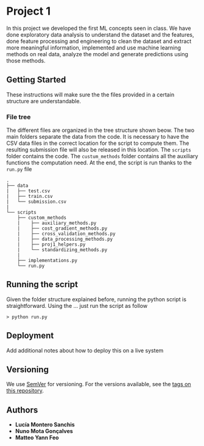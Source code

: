# Project 1

In this project we developed the first ML concepts seen in class. We have done exploratory data analysis to understand the dataset and the
features, done feature processing and engineering to clean the dataset and extract more meaningful information,
implemented and use machine learning methods on real data, analyze the model and generate predictions using
those methods.

## Getting Started

These instructions will make sure the the files provided in a certain structure are understandable.

### File tree

The different files are organized in the tree structure shown beow. The two main folders separate the data from the code. It is necessary to have the CSV data files in the correct location for the script to compute them. The resulting submission file will also be released in this location.
The `scripts` folder contains the code. The `custum_methods` folder contains all the auxiliary functions the computation need.
At the end, the script is run thanks to the `run.py` file

```
.
├── data
|   ├── test.csv
|   ├── train.csv
|   └── submission.csv
|
└── scripts
    ├── custom_methods
    |    ├── auxiliary_methods.py
    |    ├── cost_gradient_methods.py
    |    ├── cross_validation_methods.py
    |    ├── data_processing_methods.py
    |    ├── proj1_helpers.py
    |    └── standardizing_methods.py
    |
    ├── implementations.py
    └── run.py
```

## Running the script

Given the folder structure explained before, running the python script is straightforward. Using the ... just run the script as follow

```
> python run.py
```

## Deployment

Add additional notes about how to deploy this on a live system

## Versioning

We use [SemVer](http://semver.org/) for versioning. For the versions available, see the [tags on this repository](https://github.com/your/project/tags). 

## Authors

* **Lucía Montero Sanchis**
* **Nuno Mota Gonçalves**
* **Matteo Yann Feo**
